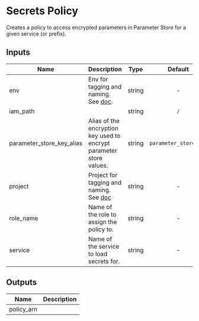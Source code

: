 # Secrets Policy

Creates a policy to access encrypted parameters in Parameter Store for a given service (or prefix).

<!-- START -->

## Inputs

| Name | Description | Type | Default | Required |
|------|-------------|:----:|:-----:|:-----:|
| env | Env for tagging and naming. See [doc](../README.md#consistent-tagging). | string | - | yes |
| iam_path |  | string | `/` | no |
| parameter_store_key_alias | Alias of the encryption key used to encrypt parameter store values. | string | `parameter_store_key` | no |
| project | Project for tagging and naming. See [doc](../README.md#consistent-tagging) | string | - | yes |
| role_name | Name of the role to assign the policy to. | string | - | yes |
| service | Name of the service to load secrets for. | string | - | yes |

## Outputs

| Name | Description |
|------|-------------|
| policy_arn |  |

<!-- END -->
